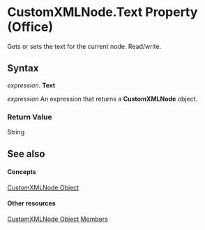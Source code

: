 
# CustomXMLNode.Text Property (Office)

Gets or sets the text for the current node. Read/write.


## Syntax

 _expression_. **Text**

 _expression_ An expression that returns a **CustomXMLNode** object.


### Return Value

String


## See also


#### Concepts


[CustomXMLNode Object](e90213f5-6d62-52d8-3043-2399eaa5aaba.md)
#### Other resources


[CustomXMLNode Object Members](fbf957c8-40b8-2f75-fcc8-db0ed6e18438.md)